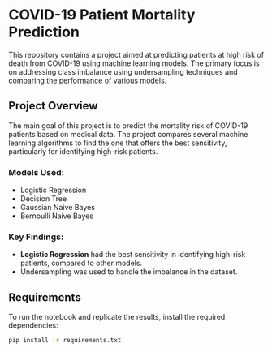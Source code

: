 # COVID-19 Patient Mortality Prediction

This repository contains a project aimed at predicting patients at high risk of death from COVID-19 using machine learning models. The primary focus is on addressing class imbalance using undersampling techniques and comparing the performance of various models.

## Project Overview

The main goal of this project is to predict the mortality risk of COVID-19 patients based on medical data. The project compares several machine learning algorithms to find the one that offers the best sensitivity, particularly for identifying high-risk patients.

### Models Used:
- Logistic Regression
- Decision Tree
- Gaussian Naive Bayes
- Bernoulli Naive Bayes

### Key Findings:
- **Logistic Regression** had the best sensitivity in identifying high-risk patients, compared to other models.
- Undersampling was used to handle the imbalance in the dataset.

## Requirements

To run the notebook and replicate the results, install the required dependencies:

```bash
pip install -r requirements.txt
